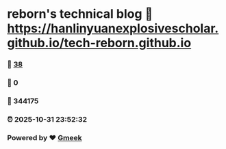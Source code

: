# reborn's technical blog :link: https://hanlinyuanexplosivescholar.github.io/tech-reborn.github.io 
### :page_facing_up: [38](https://hanlinyuanexplosivescholar.github.io/tech-reborn.github.io/tag.html) 
### :speech_balloon: 0 
### :hibiscus: 344175 
### :alarm_clock: 2025-10-31 23:52:32 
### Powered by :heart: [Gmeek](https://github.com/Meekdai/Gmeek)
